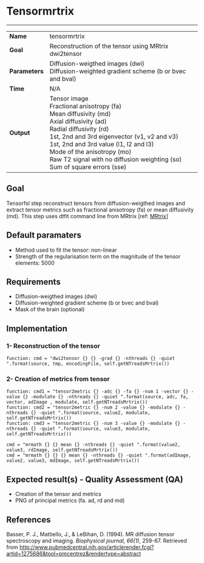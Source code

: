# Tensormrtrix
---

|                |                                                       |
|----------------|-------------------------------------------------------|
|**Name**        | tensormrtrix                                    |
|**Goal**        | Reconstruction of the tensor using MRtrix dwi2tensor                                    |
|**Parameters**  | Diffusion-weigthed images (dwi) <br> Diffusion-weighted gradient scheme (b or bvec and bval)|
|**Time**        | N/A        |
|**Output**      | Tensor image <br> Fractional anisotropy (fa) <br> Mean diffusivity (md) <br> Axial diffusivity (ad) <br> Radial diffusivity (rd) <br> 1st, 2nd and 3rd eigenvector (v1, v2 and v3) <br> 1st, 2nd and 3rd value (l1, l2 and l3)<br> Mode of the anisotropy (mo) <br> Raw T2 signal with no diffusion weighting (so) <br> Sum of square errors (sse) |

## Goal

Tensorfsl step reconstruct tensors from diffusion-weigthed images and extract tensor metrics such as fractional anisotropy (fa) or mean diffusivity (md). This step uses dtfit command line from MRtrix [ref: <a href="https://github.com/MRtrix3/mrtrix3/wiki/dwi2tensor" target="_blank">MRtrix</a>]

## Default paramaters

- Method used to fit the tensor: non-linear <br>
- Strength of the regularisation term on the magnitude of the tensor elements: 5000

## Requirements

- Diffusion-weigthed images (dwi)
- Diffusion-weighted gradient scheme (b or bvec and bval)
- Mask of the brain (optional)

## Implementation

### 1- Reconstruction of the tensor

```{.python}
function: cmd = "dwi2tensor {} {} -grad {} -nthreads {} -quiet ".format(source, tmp, encodingFile, self.getNTreadsMrtrix())
```

### 2- Creation of metrics from tensor

```{.python}
function: cmd1 = "tensor2metric {} -adc {} -fa {} -num 1 -vector {} -value {} -modulate {} -nthreads {} -quiet ".format(source, adc, fa, vector, adImage , modulate, self.getNTreadsMrtrix())
function: cmd2 = "tensor2metric {} -num 2 -value {} -modulate {} -nthreads {} -quiet ".format(source, value2, modulate, self.getNTreadsMrtrix())
function: cmd3 = "tensor2metric {} -num 3 -value {} -modulate {} -nthreads {} -quiet ".format(source, value3, modulate, self.getNTreadsMrtrix())

cmd = "mrmath {} {} mean {} -nthreads {} -quiet ".format(value2, value3, rdImage, self.getNTreadsMrtrix())
cmd = "mrmath {} {} {} mean {} -nthreads {} -quiet ".format(adImage, value2, value3, mdImage, self.getNTreadsMrtrix())
```

## Expected result(s) - Quality Assessment (QA)

- Creation of the tensor and metrics
- PNG of principal metrics (fa. ad, rd and md)

## References

Basser, P. J., Mattiello, J., & LeBihan, D. (1994). MR diffusion tensor spectroscopy and imaging. *Biophysical journal, 66(1)*, 259-67. Retrieved from http://www.pubmedcentral.nih.gov/articlerender.fcgi?artid=1275686&tool=pmcentrez&rendertype=abstract
